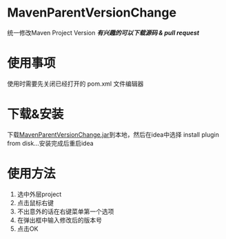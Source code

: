 # MavenParentVersionChange
统一修改Maven Project Version
***有兴趣的可以下载源码 & pull request***

# 使用事项
使用时需要先关闭已经打开的 pom.xml 文件编辑器

# 下载&安装
下载[MavenParentVersionChange.jar](https://github.com/xingxunlei/MavenParentVersionChange/releases/download/1.0.2/MavenParentVersionChange.jar)到本地，然后在idea中选择 install plugin from disk...安装完成后重启idea

# 使用方法
1. 选中外层project
2. 点击鼠标右键
3. 不出意外的话在右键菜单第一个选项
4. 在弹出框中输入修改后的版本号
5. 点击OK
